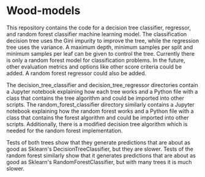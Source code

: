 # Wood-models

This repository contains the code for a decision tree classifier, regressor, and random forest classifier machine learning model. 
The classification decision tree uses the Gini impurity to improve the tree, while the regression tree uses the variance.
A maximum depth, minimum samples per split and minimum samples per leaf can be given to control the tree.
Currently there is only a random forest model for classification problems.
In the future, other evaluation metrics and options like other score criteria could be added.
A random forest regressor could also be added.

The decision\_tree\_classifier and decision\_tree\_regressor directories contain a Jupyter notebook explaining how each tree works and a Python file with a class that contains the tree algorithm and could be imported into other scripts.
The random\_forest\_classifier directory similarly contains a Jupyter notebook explaining how the random forest works and a Python file with a class that contains the forest algorithm and could be imported into other scripts. 
Additionally, there is a modified decision tree algorithm which is needed for the random forest implementation.

Tests of both trees show that they generate predictions that are about as good as Sklearn's DecisionTreeClassifier, but they are slower.
Tests of the random forest similarly show that it generates predictions that are about as good as Sklearn's RandomForestClassifier, but with many trees it is much slower.
